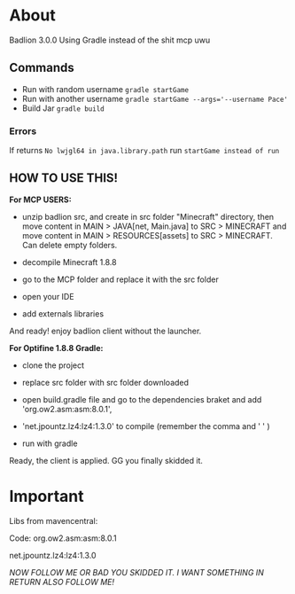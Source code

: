 # About

Badlion 3.0.0 Using Gradle instead of the shit mcp uwu

## Commands
* Run with random username ```gradle startGame```
* Run with another username  ```gradle startGame --args='--username Pace'```
* Build Jar ```gradle build```

### Errors
If returns ```No lwjgl64 in java.library.path``` run ```startGame instead of run```

## HOW TO USE THIS!
 
 **For MCP USERS:**

- unzip badlion src, and create in src folder "Minecraft" directory, then move content in MAIN > JAVA[net, Main.java] to SRC > MINECRAFT and move content in MAIN > RESOURCES[assets] to SRC > MINECRAFT. Can delete empty folders.

- decompile Minecraft 1.8.8

- go to the MCP folder and replace it with the src folder

- open your IDE

- add externals libraries

And ready! enjoy badlion client without the launcher.

**For Optifine 1.8.8 Gradle:**

- clone the project

- replace src folder with src folder downloaded

- open build.gradle file and go to the dependencies braket and add  'org.ow2.asm:asm:8.0.1',
- 'net.jpountz.lz4:lz4:1.3.0' to compile  (remember the comma and ' ' )

- run with gradle

Ready, the client is applied. GG you finally skidded it.

# Important
Libs from mavencentral:

Code:
org.ow2.asm:asm:8.0.1

net.jpountz.lz4:lz4:1.3.0

*NOW FOLLOW ME OR BAD YOU SKIDDED IT. I WANT SOMETHING IN RETURN ALSO FOLLOW ME!*
